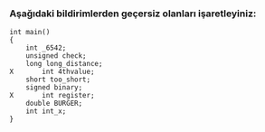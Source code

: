 ### Aşağıdaki bildirimlerden geçersiz olanları işaretleyiniz: 


```
int main()
{
	int _6542;
	unsigned check;
	long long_distance;
X		int 4thvalue;
	short too_short;
	signed binary;
X		int register;
	double BURGER;
	int int_x;
}
```
